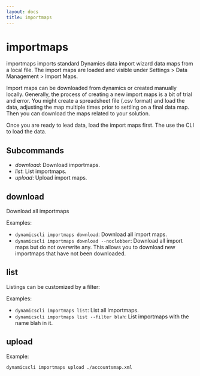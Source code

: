 ```yaml
---
layout: docs
title: importmaps
---
```


# importmaps

importmaps imports standard Dynamics data import wizard data maps from a local file. The import maps are loaded and visible under Settings > Data Management > Import Maps.

Import maps can be downloaded from dynamics or created manually locally. Generally, the process of creating a new import maps is a bit of trial and error. You might create a spreadsheet file (.csv format) and load the data, adjusting the map multiple times prior to settling on a final data map. Then you can download the maps related to your solution. 

Once you are ready to lead data, load the import maps first. The use the CLI to load the data.

## Subcommands

* *download*: Download importmaps.
* *list*: List importmaps.
* *upload*: Upload import maps.

## download

Download all importmaps

Examples:
* `dynamicscli importmaps download`: Download all import maps.
* `dynamicscli importmaps download --noclobber`: Download all import maps but do not overwrite any. This allows you to download new importmaps that have not been downloaded.

## list

Listings can be customized by a filter:

Examples:
* `dynamicscli importmaps list`: List all importmaps.
* `dynamicscli importmaps list --filter blah`: List importmaps with the name blah in it.

## upload 
Example:

```sh
dynamicscli importmaps upload ./accountsmap.xml
```
